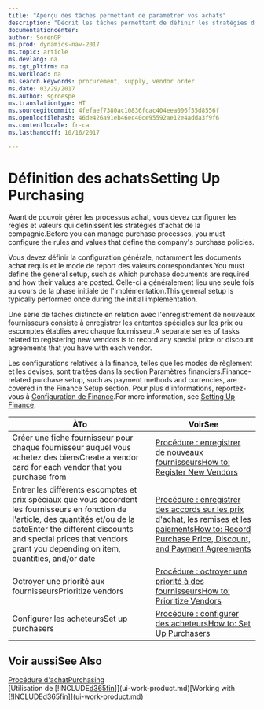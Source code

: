 ```yaml
---
title: "Aperçu des tâches permettant de paramétrer vos achats"
description: "Décrit les tâches permettant de définir les stratégies d'approvisionnement de votre compagnie et de déterminer vos processus d'achat."
documentationcenter: 
author: SorenGP
ms.prod: dynamics-nav-2017
ms.topic: article
ms.devlang: na
ms.tgt_pltfrm: na
ms.workload: na
ms.search.keywords: procurement, supply, vendor order
ms.date: 03/29/2017
ms.author: sgroespe
ms.translationtype: HT
ms.sourcegitcommit: 4fefaef7380ac10836fcac404eea006f55d8556f
ms.openlocfilehash: 46de426a91eb46ec40ce95592ae12e4adda3f9f6
ms.contentlocale: fr-ca
ms.lasthandoff: 10/16/2017

---
```

# <a name="setting-up-purchasing"></a><span data-ttu-id="15867-103">Définition des achats</span><span class="sxs-lookup"><span data-stu-id="15867-103">Setting Up Purchasing</span></span>
<span data-ttu-id="15867-104">Avant de pouvoir gérer les processus achat, vous devez configurer les règles et valeurs qui définissent les stratégies d'achat de la compagnie.</span><span class="sxs-lookup"><span data-stu-id="15867-104">Before you can manage purchase processes, you must configure the rules and values that define the company's purchase policies.</span></span>

<span data-ttu-id="15867-105">Vous devez définir la configuration générale, notamment les documents achat requis et le mode de report des valeurs correspondantes.</span><span class="sxs-lookup"><span data-stu-id="15867-105">You must define the general setup, such as which purchase documents are required and how their values are posted.</span></span> <span data-ttu-id="15867-106">Celle-ci a généralement lieu une seule fois au cours de la phase initiale de l'implémentation.</span><span class="sxs-lookup"><span data-stu-id="15867-106">This general setup is typically performed once during the initial implementation.</span></span>

<span data-ttu-id="15867-107">Une série de tâches distincte en relation avec l'enregistrement de nouveaux fournisseurs consiste à enregistrer les ententes spéciales sur les prix ou escomptes établies avec chaque fournisseur.</span><span class="sxs-lookup"><span data-stu-id="15867-107">A separate series of tasks related to registering new vendors is to record any special price or discount agreements that you have with each vendor.</span></span>

<span data-ttu-id="15867-108">Les configurations relatives à la finance, telles que les modes de règlement et les devises, sont traitées dans la section Paramètres financiers.</span><span class="sxs-lookup"><span data-stu-id="15867-108">Finance-related purchase setup, such as payment methods and currencies, are covered in the Finance Setup section.</span></span> <span data-ttu-id="15867-109">Pour plus d'informations, reportez-vous à [Configuration de Finance](finance-setup-finance.md).</span><span class="sxs-lookup"><span data-stu-id="15867-109">For more information, see [Setting Up Finance](finance-setup-finance.md).</span></span>

| <span data-ttu-id="15867-110">À</span><span class="sxs-lookup"><span data-stu-id="15867-110">To</span></span> | <span data-ttu-id="15867-111">Voir</span><span class="sxs-lookup"><span data-stu-id="15867-111">See</span></span> |
| --- | --- |
| <span data-ttu-id="15867-112">Créer une fiche fournisseur pour chaque fournisseur auquel vous achetez des biens</span><span class="sxs-lookup"><span data-stu-id="15867-112">Create a vendor card for each vendor that you purchase from</span></span>|[<span data-ttu-id="15867-113">Procédure : enregistrer de nouveaux fournisseurs</span><span class="sxs-lookup"><span data-stu-id="15867-113">How to: Register New Vendors</span></span>](purchasing-how-register-new-vendors.md) |
| <span data-ttu-id="15867-114">Entrer les différents escomptes et prix spéciaux que vous accordent les fournisseurs en fonction de l'article, des quantités et/ou de la date</span><span class="sxs-lookup"><span data-stu-id="15867-114">Enter the different discounts and special prices that vendors grant you depending on item, quantities, and/or date</span></span> |[<span data-ttu-id="15867-115">Procédure : enregistrer des accords sur les prix d'achat, les remises et les paiements</span><span class="sxs-lookup"><span data-stu-id="15867-115">How to: Record Purchase Price, Discount, and Payment Agreements</span></span>](purchasing-how-record-purchase-price-discount-payment-agreements.md) |
| <span data-ttu-id="15867-116">Octroyer une priorité aux fournisseurs</span><span class="sxs-lookup"><span data-stu-id="15867-116">Prioritize vendors</span></span> |[<span data-ttu-id="15867-117">Procédure : octroyer une priorité à des fournisseurs</span><span class="sxs-lookup"><span data-stu-id="15867-117">How to: Prioritize Vendors</span></span>](purchasing-how-prioritize-vendors.md) |
| <span data-ttu-id="15867-118">Configurer les acheteurs</span><span class="sxs-lookup"><span data-stu-id="15867-118">Set up purchasers</span></span> |[<span data-ttu-id="15867-119">Procédure : configurer des acheteurs</span><span class="sxs-lookup"><span data-stu-id="15867-119">How to: Set Up Purchasers</span></span>](purchasing-how-setup-purchasers.md) |

## <a name="see-also"></a><span data-ttu-id="15867-120">Voir aussi</span><span class="sxs-lookup"><span data-stu-id="15867-120">See Also</span></span>
[<span data-ttu-id="15867-121">Procédure d'achat</span><span class="sxs-lookup"><span data-stu-id="15867-121">Purchasing</span></span>](purchasing-manage-purchasing.md)  
<span data-ttu-id="15867-122">[Utilisation de [!INCLUDE[d365fin](includes/d365fin_md.md)]](ui-work-product.md)</span><span class="sxs-lookup"><span data-stu-id="15867-122">[Working with [!INCLUDE[d365fin](includes/d365fin_md.md)]](ui-work-product.md)</span></span>

